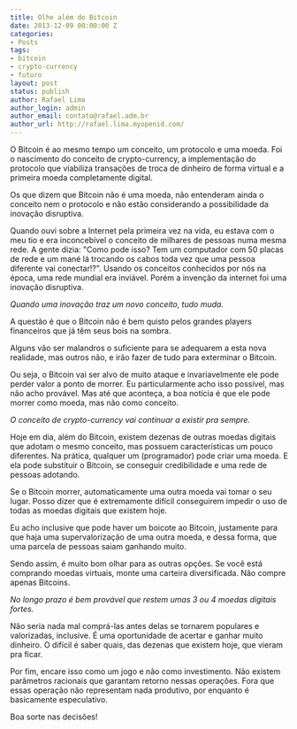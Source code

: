 ```yaml
---
title: Olhe além do Bitcoin
date: 2013-12-09 00:00:00 Z
categories:
- Posts
tags:
- bitcoin
- crypto-currency
- futuro
layout: post
status: publish
author: Rafael Lima
author_login: admin
author_email: contato@rafael.adm.br
author_url: http://rafael.lima.myopenid.com/
---
```


O Bitcoin é ao mesmo tempo um conceito, um protocolo e uma moeda. Foi o nascimento do conceito de crypto-currency, a implementação do protocolo que viabiliza transações de troca de dinheiro de forma virtual e a primeira moeda completamente digital.

Os que dizem que Bitcoin não é uma moeda, não entenderam ainda o conceito nem o protocolo e não estão considerando a possibilidade da inovação disruptiva.

Quando ouvi sobre a Internet pela primeira vez na vida, eu estava com o meu tio e era inconcebível o conceito de milhares de pessoas numa mesma rede. A gente dizia: "Como pode isso? Tem um computador com 50 placas de rede e um mané lá trocando os cabos toda vez que uma pessoa diferente vai conectar!?". Usando os conceitos conhecidos por nós na época, uma rede mundial era inviável. Porém a invenção da internet foi uma inovação disruptiva.

*Quando uma inovação traz um novo conceito, tudo muda.*

A questão é que o Bitcoin não é bem quisto pelos grandes players financeiros que já têm seus bois na sombra.

Alguns vão ser malandros o suficiente para se adequarem a esta nova realidade, mas outros não, e irão fazer de tudo para exterminar o Bitcoin.

Ou seja, o Bitcoin vai ser alvo de muito ataque e invariavelmente ele pode perder valor a ponto de morrer. Eu particularmente acho isso possível, mas não acho provável. Mas até que aconteça, a boa notícia é que ele pode morrer como moeda, mas não como conceito.

*O conceito de crypto-currency vai continuar a existir pra sempre.*

Hoje em dia, além do Bitcoin, existem dezenas de outras moedas digitais que adotam o mesmo conceito, mas possuem características um pouco diferentes. Na prática, qualquer um (programador) pode criar uma moeda. E ela pode substituir o Bitcoin, se conseguir credibilidade e uma rede de pessoas adotando.

Se o Bitcoin morrer, automaticamente uma outra moeda vai tomar o seu lugar. Posso dizer que é extremamente difícil conseguirem impedir o uso de todas as moedas digitais que existem hoje.

Eu acho inclusive que pode haver um boicote ao Bitcoin, justamente para que haja uma supervalorização de uma outra moeda, e dessa forma, que uma parcela de pessoas saiam ganhando muito.

Sendo assim, é muito bom olhar para as outras opções. Se você está comprando moedas virtuais, monte uma carteira diversificada. Não compre apenas Bitcoins.

*No longo prazo é bem provável que restem umas 3 ou 4 moedas digitais fortes.*

Não seria nada mal comprá-las antes delas se tornarem populares e valorizadas, inclusive. É uma oportunidade de acertar e ganhar muito dinheiro. O difícil é saber quais, das dezenas que existem hoje, que vieram pra ficar.

Por fim, encare isso como um jogo e não como investimento. Não existem parâmetros racionais que garantam retorno nessas operações. Fora que essas operação não representam nada produtivo, por enquanto é basicamente especulativo.

Boa sorte nas decisões!
